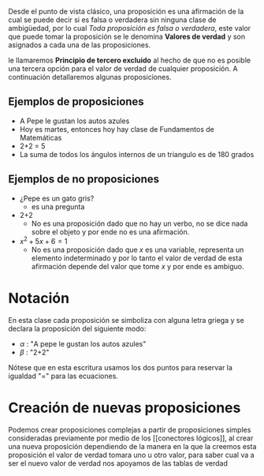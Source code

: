 Desde el punto de vista clásico, una proposición es una afirmación de la cual se puede decir si es falsa o verdadera sin ninguna clase de ambigüedad, por lo cual *Toda proposición es falsa o verdadera*, este valor que puede tomar la proposición se le denomina **Valores de verdad** y son asignados a cada una de las proposiciones.

le llamaremos **Principio de tercero excluido** al hecho de que no es posible una tercera opción para el valor de verdad de cualquier proposición. A continuación detallaremos algunas proposiciones.
## Ejemplos de proposiciones

- A Pepe le gustan los autos azules
- Hoy es martes, entonces hoy hay clase de Fundamentos de Matemáticas
- 2+2 = 5
- La suma de todos los ángulos internos de un triangulo es de 180 grados
## Ejemplos de no proposiciones

- ¿Pepe es un gato gris?
	- es una pregunta
- 2+2
	- No es una proposición dado que no hay un verbo, no se dice nada sobre el objeto y por ende no es una afirmación.
- $x^2 + 5x + 6 = 1$
	- No es una proposición dado que $x$ es una variable, representa un elemento indeterminado y por lo tanto el valor de verdad de esta afirmación depende del valor que tome $x$ y por ende es ambiguo.
# Notación

En esta clase cada proposición se simboliza con alguna letra griega y se declara la proposición del siguiente modo:

- $\alpha$ : "A pepe le gustan los autos azules"
- $\beta$ : "2+2"

Nótese que en esta escritura usamos los dos puntos para reservar la igualdad "=" para las ecuaciones.

# Creación de nuevas proposiciones

Podemos crear proposiciones complejas a partir de proposiciones simples consideradas previamente por medio de los [[conectores lógicos]], al crear una nueva proposición dependiendo de la manera en la que la creemos esta proposición el valor de verdad tomara uno u otro valor, para saber cual va a ser el nuevo valor de verdad nos apoyamos de las tablas de verdad
